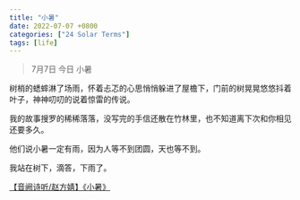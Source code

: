 ```yaml
---
title: "小暑"
date: 2022-07-07 +0800
categories: ["24 Solar Terms"]
tags: [life]
---
```


> 7月7日 今日 小暑

树梢的蟋蟀淋了场雨，怀着忐忑的心思悄悄躲进了屋檐下，门前的树晃晃悠悠抖着叶子，神神叨叨的说着惊雷的传说。

我的故事搜罗的稀稀落落，没写完的手信还散在竹林里，也不知道离下次和你相见还要多久。

他们说小暑一定有雨，因为人等不到团圆，天也等不到。

我站在树下，滴答，下雨了。

<a href="https://www.bilibili.com/video/av65834253/">【音阙诗听/赵方婧】《小暑》</a>
